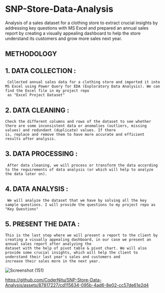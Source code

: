 # SNP-Store-Data-Analysis

Analysis of a sales dataset for a clothing store to extract crucial insights by addressing key questions with MS Excel and prepared an annual sales report by creating a visually appealing dashboard  to help the store understand its customers and grow more sales next year.

 ## METHODOLOGY

## 1. DATA COLLECTION :

     Collected annual sales data for a clothing store and imported it into MS Excel using Power Query for EDA (Exploratory Data Analysis). We can find the Excel file in my project repo 
     as "Excel Project Dataset"
   
## 2.  DATA CLEANING :

    Check the different columns and rows of the dataset to see whether there are some inconsistent data or anomalies (outliers, missing values) and redundant (duplicate) values. If there 
    is, replace and remove them to have more accurate and efficient results after analysis.
    
## 3.  DATA PROCESSING :

     After data cleaning, we will process or transform the data according to the requirements of data analysis (or which will help to analyze the data later on).
    
## 4. DATA ANALYSIS :

     We will analyze the dataset that we have by solving all the key sample questions. I will provide the questions to my project repo as "Key Questions"
   
## 5. PRESENT THE DATA :

    This is the last step where we will present a report to the client by creating a visually appealing dashboard, in our case we present an annual sales report after analyzing the 
    dataset with the help of pivot table & pivot chart. We will also provide some crucial insights, which will help the client to understand their last year's sales and customers and 
    increase their sales more in the next year. 
    
![Screenshot (151)](https://github.com/CoderNitu/SNP-Store-Data-Analysis/assets/87817227/c2511885-ff48-4f0e-bf24-78b27c04f2f6)

https://github.com/CoderNitu/SNP-Store-Data-Analysis/assets/87817227/cd115634-095b-4ad6-8e02-cc57de61e2d4

